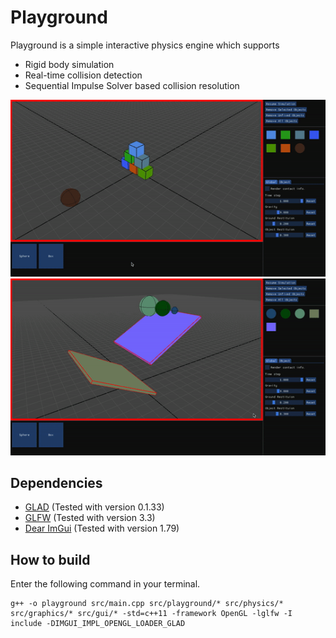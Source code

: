 # Playground
Playground is a simple interactive physics engine which supports
- Rigid body simulation
- Real-time collision detection
- Sequential Impulse Solver based collision resolution

![Simulation Demo](./img/simulation_demo1.gif)
![Simulation Demo](./img/simulation_demo2.gif)

## Dependencies
- [GLAD](https://glad.dav1d.de) (Tested with version 0.1.33)
- [GLFW](https://www.glfw.org) (Tested with version 3.3)
- [Dear ImGui](https://github.com/ocornut/imgui) (Tested with version 1.79)
  
## How to build  
Enter the following command in your terminal.  
```shell
g++ -o playground src/main.cpp src/playground/* src/physics/* src/graphics/* src/gui/* -std=c++11 -framework OpenGL -lglfw -I include -DIMGUI_IMPL_OPENGL_LOADER_GLAD
```  